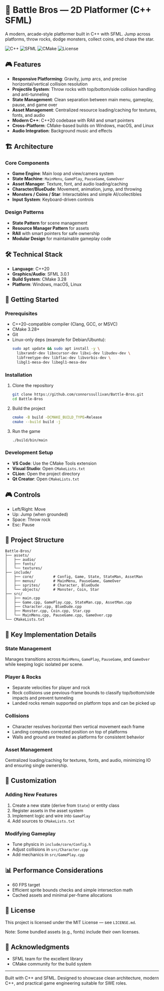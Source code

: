 # 🐺 Battle Bros — 2D Platformer (C++ SFML)

<!-- Optional: replace with your own screenshot URL -->
<!-- ![Battle Bros](https://github.com/user-attachments/assets/your-image-id) -->

A modern, arcade-style platformer built in C++ with SFML. Jump across platforms, throw rocks, dodge monsters, collect coins, and chase the star.

![C++](https://img.shields.io/badge/C++-20-blue?style=for-the-badge&logo=cplusplus)
![SFML](https://img.shields.io/badge/SFML-3.0.1-green?style=for-the-badge)
![CMake](https://img.shields.io/badge/CMake-3.28-orange?style=for-the-badge&logo=cmake)
![License](https://img.shields.io/badge/License-MIT-yellow?style=for-the-badge)

## 🎮 Features

- **Responsive Platforming**: Gravity, jump arcs, and precise horizontal/vertical collision resolution
- **Projectile System**: Throw rocks with top/bottom/side collision handling and anti-tunneling
- **State Management**: Clean separation between main menu, gameplay, pause, and game over
- **Asset Management**: Centralized resource loading/caching for textures, fonts, and audio
- **Modern C++**: C++20 codebase with RAII and smart pointers
- **Cross-Platform**: CMake-based builds on Windows, macOS, and Linux
- **Audio Integration**: Background music and effects

## 🏗️ Architecture

### Core Components

- **Game Engine**: Main loop and view/camera system
- **State Machine**: `MainMenu`, `GamePlay`, `PauseGame`, `GameOver`
- **Asset Manager**: Texture, font, and audio loading/caching
- **Character/BlueDude**: Movement, animation, jump, and throwing
- **Monsters / Coins / Star**: Interactables and simple AI/collectibles
- **Input System**: Keyboard-driven controls

### Design Patterns

- **State Pattern** for scene management
- **Resource Manager Pattern** for assets
- **RAII** with smart pointers for safe ownership
- **Modular Design** for maintainable gameplay code

## 🛠️ Technical Stack

- **Language**: C++20
- **Graphics/Audio**: SFML 3.0.1
- **Build System**: CMake 3.28
- **Platform**: Windows, macOS, Linux

## 🚀 Getting Started

### Prerequisites

- C++20-compatible compiler (Clang, GCC, or MSVC)
- CMake 3.28+
- Git
- Linux-only deps (example for Debian/Ubuntu):
  ```bash
  sudo apt update && sudo apt install -y \
    libxrandr-dev libxcursor-dev libxi-dev libudev-dev \
    libfreetype-dev libflac-dev libvorbis-dev \
    libgl1-mesa-dev libegl1-mesa-dev
  ```

### Installation

1. Clone the repository
   ```bash
   git clone https://github.com/connorssullivan/Battle-Bros.git
   cd Battle-Bros
   ```

2. Build the project
   ```bash
   cmake -B build -DCMAKE_BUILD_TYPE=Release
   cmake --build build -j
   ```

3. Run the game
   ```bash
   ./build/bin/main
   ```

### Development Setup

- **VS Code**: Use the CMake Tools extension
- **Visual Studio**: Open `CMakeLists.txt`
- **CLion**: Open the project directory
- **Qt Creator**: Open `CMakeLists.txt`

## 🎮 Controls

- Left/Right: Move
- Up: Jump (when grounded)
- Space: Throw rock
- Esc: Pause

## 📁 Project Structure

```
Battle-Bros/
├── assets/
│   ├── audio/
│   ├── fonts/
│   └── textures/
├── include/
│   ├── core/         # Config, Game, State, StateMan, AssetMan
│   ├── menus/        # MainMenu, PauseGame, GameOver
│   ├── sprites/      # Character, BlueDude
│   └── objects/      # Monster, Coin, Star
├── src/
│   ├── main.cpp
│   ├── Game.cpp, GamePlay.cpp, StateMan.cpp, AssetMan.cpp
│   ├── Character.cpp, BlueDude.cpp
│   ├── Monster.cpp, Coin.cpp, Star.cpp
│   └── MainMenu.cpp, PauseGame.cpp, GameOver.cpp
└── CMakeLists.txt
```

## 🎯 Key Implementation Details

### State Management
Manages transitions across `MainMenu`, `GamePlay`, `PauseGame`, and `GameOver` while keeping logic isolated per scene.

### Player & Rocks
- Separate velocities for player and rock
- Rock collisions use previous-frame bounds to classify top/bottom/side impacts and prevent tunneling
- Landed rocks remain supported on platform tops and can be picked up

### Collisions
- Character resolves horizontal then vertical movement each frame
- Landing computes corrected position on top of platforms
- Walls and ground are treated as platforms for consistent behavior

### Asset Management
Centralized loading/caching for textures, fonts, and audio, minimizing IO and ensuring single ownership.

## 🔧 Customization

### Adding New Features
1. Create a new state (derive from `State`) or entity class
2. Register assets in the asset system
3. Implement logic and wire into `GamePlay`
4. Add sources to `CMakeLists.txt`

### Modifying Gameplay
- Tune physics in `include/core/Config.h`
- Adjust collisions in `src/Character.cpp`
- Add mechanics in `src/GamePlay.cpp`

## 📊 Performance Considerations

- 60 FPS target
- Efficient sprite bounds checks and simple intersection math
- Cached assets and minimal per-frame allocations

## 📝 License

This project is licensed under the MIT License — see `LICENSE.md`.

Note: Some bundled assets (e.g., fonts) include their own licenses.

## 🙏 Acknowledgments

- SFML team for the excellent library
- CMake community for the build system

---

Built with C++ and SFML. Designed to showcase clean architecture, modern C++, and practical game engineering suitable for SWE roles.
